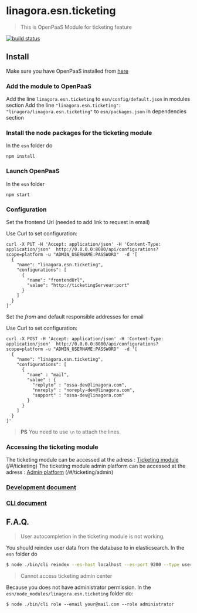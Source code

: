# linagora.esn.ticketing
>This is OpenPaaS Module for ticketing feature

[![build status](https://ci.linagora.com/linagora/lgs/openpaas/linagora.esn.ticketing/badges/master/build.svg)](https://ci.linagora.com/linagora/lgs/openpaas/linagora.esn.ticketing/commits/master)

## Install

Make sure you have OpenPaaS installed from [here](https://ci.linagora.com/linagora/lgs/openpaas/linagora.esn.ticketing/wikis/installation)

### Add the module to OpenPaaS

Add the line `linagora.esn.ticketing` to `esn/config/default.json` in modules section
Add the line `"linagora.esn.ticketing": "linagora/linagora.esn.ticketing"` to `esn/packages.json` in dependencies section

### Install the node packages for the ticketing module

In the `esn` folder do
```
npm install
```

### Launch OpenPaaS

In the `esn` folder
```
npm start
```

### Configuration

Set the frontend Url (needed to add link to request in email)

Use Curl to set configuration:
```
curl -X PUT -H 'Accept: application/json' -H 'Content-Type: application/json'  http://0.0.0.0:8080/api/configurations?scope=platform -u "ADMIN_USERNAME:PASSWORD"  -d '[
  {
    "name": "linagora.esn.ticketing",
    "configurations": [
      {
        "name": "frontendUrl",
        "value": "http://ticketingServeur:port"
      }
    ]
  }
]'
```

Set the _from_ and default responsible addresses for email

Use Curl to set configuration:
```
curl -X POST -H 'Accept: application/json' -H 'Content-Type: application/json'  http://0.0.0.0:8080/api/configurations?scope=platform -u "ADMIN_USERNAME:PASSWORD"  -d '[
  {
    "name": "linagora.esn.ticketing",
    "configurations": [
      {
        "name" : "mail",
        "value" : {
          "replyto" : "ossa-dev@linagora.com",
          "noreply" : "noreply-dev@linagora.com",
          "support" : "ossa-dev@linagora.com"
        }
      }
    ]
  }
]'
```


> **PS**  You need to use ``` \n ``` to attach the lines.

### Accessing the ticketing module

The ticketing module can be accessed at the adress : [Ticketing module](http://localhost:8080/#/ticketing) (/#/ticketing)
The ticketing module admin platform can be accessed at the adress : [Admin platform](http://localhost:8080/#/ticketing/admin) (/#/ticketing/admin)

### [Development document](./doc/dev.md)
### [CLI document](./doc/cli.md)

## F.A.Q.

> User autocompletion in the ticketing module is not working.

You should reindex user data from the database to in elasticsearch. In the `esn` folder do

```bash
$ node ./bin/cli reindex --es-host localhost --es-port 9200 --type users
```

> Cannot access ticketing admin center

Because you does not have administrator permission. In the `esn/node_modules/linagora.esn.ticketing` folder do:

```
$ node ./bin/cli role --email your@mail.com --role administrator
```
